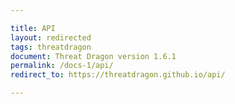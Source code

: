 ```yaml
---

title: API
layout: redirected
tags: threatdragon
document: Threat Dragon version 1.6.1
permalink: /docs-1/api/
redirect_to: https://threatdragon.github.io/api/

---
```

